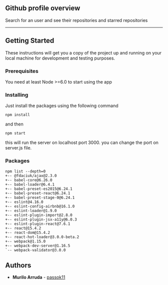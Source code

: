 Github profile overview
----

Search for an user and see their repositories and starred repositories

----
## Getting Started

These instructions will get you a copy of the project up and running on your local machine for development and testing purposes.

### Prerequisites

You need at least Node >=6.0 to start using the app


### Installing

Just install the packages using the following command
```
npm install
```
and then
```
npm start
```
this will run the server on localhost port 3000. you can change the port on server.js file.
### Packages

```
npm list --depth=0
+-- @fdaciuk/ajax@2.3.0
+-- babel-core@6.26.0
+-- babel-loader@6.4.1
+-- babel-preset-es2015@6.24.1
+-- babel-preset-react@6.24.1
+-- babel-preset-stage-0@6.24.1
+-- eslint@4.16.0
+-- eslint-config-airbnb@16.1.0
+-- eslint-loader@1.9.0
+-- eslint-plugin-import@2.8.0
+-- eslint-plugin-jsx-a11y@6.0.3
+-- eslint-plugin-react@7.6.1
+-- react@15.4.2
+-- react-dom@15.4.2
+-- react-hot-loader@3.0.0-beta.2
+-- webpack@1.15.0
+-- webpack-dev-server@1.16.5
`-- webpack-validator@3.0.0
```
## Authors

* **Murilo Arruda** - [passok11](https://github.com/passok11)